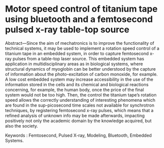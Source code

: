 # Motor speed control of titanium tape using bluetooth and a femtosecond pulsed x-ray table-top source

Abstract—Since the aim of mechatronics is to improve the
functionality of technical systems, it may be used to implement
a rotation speed control of a titanium tape in an embedded
system, in order to capture femtosecond x-ray pulses from a
table-top laser source. This embedded system has application in
multidisciplinary areas as in biological systems, where structural
dynamics of myoglobin can be better understood by the capture
of information about the photo-excitation of carbon monoxide, for
example. A low cost embedded system may increase accessibility
in the use of the information stored in the cells and its chemical
and biological reactions concerning, for example, the human
body, once the price of the final system would not be too
high. Then, the control the titanium tape’s rotation speed allows
the correctly understanding of interesting phenomena which
are found in the sup-picosecond time scales not available for
synchrotron techniques, by registering femtosecond x-ray pulses,
which means that a refined analysis of unknown info may be made
afterwards, impacting positively not only the academic domain
by the knowledge acquired, but also the society.

Keywords : Femtosecond, Pulsed X-ray, Modeling, Bluetooth,
Embedded Systems.